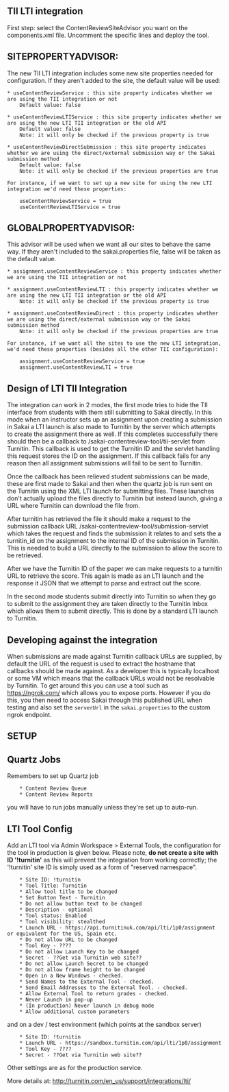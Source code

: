 TII LTI integration
-------------------

First step: select the ContentReviewSiteAdvisor you want on the components.xml file. Uncomment the specific lines and deploy the tool.

SITEPROPERTYADVISOR:
--------------------
The new TII LTI integration includes some new site properties needed for configuration. If they aren't added to the site, the default value will be used:

	* useContentReviewService : this site property indicates whether we are using the TII integration or not
		Default value: false
	
	* useContentReviewLTIService : this site property indicates whether we are using the new LTI TII integration or the old API
		Default value: false
		Note: it will only be checked if the previous property is true
		
	* useContentReviewDirectSubmission : this site property indicates whether we are using the direct/external submission way or the Sakai submission method
		Default value: false
		Note: it will only be checked if the previous properties are true
	
	For instance, if we want to set up a new site for using the new LTI integration we'd need these properties:

		useContentReviewService = true
		useContentReviewLTIService = true
	
GLOBALPROPERTYADVISOR:
----------------------
This advisor will be used when we want all our sites to behave the same way. If they aren't included to the sakai.properties file, false will be taken as the default value.

	* assignment.useContentReviewService : this property indicates whether we are using the TII integration or not
	
	* assignment.useContentReviewLTI : this property indicates whether we are using the new LTI TII integration or the old API
		Note: it will only be checked if the previous property is true
		
	* assignment.useContentReviewDirect : this property indicates whether we are using the direct/external submission way or the Sakai submission method
		Note: it will only be checked if the previous properties are true
	
	For instance, if we want all the sites to use the new LTI integration, we'd need these properties (besides all the other TII configuration):

		assignment.useContentReviewService = true
		assignment.useContentReviewLTI = true

	

Design of LTI TII Integration
-----------------------------

The integration can work in 2 modes, the first mode tries to hide the TII interface from students with them still 
submitting to Sakai directly. In this mode when an instructor sets up an assignment upon creating a submission in Sakai
a LTI launch is also made to Turnitin by the server which attempts to create the assignment there as well. If this 
completes successfully there should then be a callback to /sakai-contentreview-tool/tii-servlet from Turnitin. This callback
is used to get the Turnitin ID and the servlet handling this request stores the ID on the assignment. If this callback
fails for any reason then all assignment submissions will fail to be sent to Turnitin.

Once the callback has been relieved student submissions can be made, these are first made to Sakai and then when the 
quartz job is run sent on the Turnitin using the XML LTI launch for submitting files. These launches don't actually
upload the files directly to Turnitin but instead launch, giving a URL where Turnitin can download the file from. 

After turnitin has retrieved the file it should make a request to the submission callback URL
/sakai-contentreview-tool/submission-servlet which takes the request and finds the submission it relates to and sets
the a turnitin_id on the assignment to the internal ID of the submission in Turnitin. This is needed to build a URL
directly to the submission to allow the score to be retrieved.

After we have the Turnitin ID of the paper we can make requests to a turnitin URL to retrieve the score. This again is made
as an LTI launch and the response it JSON that we attempt to parse and extract out the score.

In the second mode students submit directly into Turnitin so when they go to submit to the assignment they are taken
directly to the Turnitin Inbox which allows them to submit directly. This is done by a standard LTI launch to Turnitin.

Developing against the integration
----------------------------------

When submissions are made against Turnitin callback URLs are supplied, by default the URL of the request is used to 
extract the hostname that callbacks should be made against. As a developer this is typically localhost or some VM which
means that the callback URLs would not be resolvable by Turnitin. To get around this you can use a tool such as
https://ngrok.com/ which allows you to expose ports. However if you do this, you then need to access Sakai through this
published URL when testing and also set the `serverUrl` in the `sakai.properties` to the custom ngrok endpoint.


SETUP
-----

Quartz Jobs
-----------

Remembers to set up Quartz job

        * Content Review Queue
        * Content Review Reports

you will have to run jobs manually unless they're set up to auto-run.

LTI Tool Config
---------------

Add an LTI tool via Admin Workspace > External Tools, the configuration for the tool in production is given below. 
Please note, **do not create a site with ID '!turnitin'** as this will prevent the integration from working correctly; the '!turnitin' site ID is simply used as a form of "reserved namespace".

        * Site ID: !turnitin
        * Tool Title: Turnitin
        * Allow tool title to be changed
        * Set Button Text - Turnitin
        * Do not allow button text to be changed
        * Description - optional
        * Tool status: Enabled
        * Tool visibility: stealthed
        * Launch URL - https://api.turnitinuk.com/api/lti/1p0/assignment or equivalent for the US, Spain etc.
        * Do not allow URL to be changed
        * Tool Key - ????
        * Do not allow Launch Key to be changed
        * Secret - ??Get via Turnitin web site??
        * Do not allow Launch Secret to be changed
        * Do not allow frame height to be changed
        * Open in a New Windows - checked.
        * Send Names to the External Tool - checked.
        * Send Email Addresses to the External Tool. - checked.
        * Allow External Tool to return grades - checked.
        * Never Launch in pop-up
        * (In production) Never launch in debug mode
        * Allow additional custom parameters

and on a dev / test environment (which points at the sandbox server)

        * Site ID: !turnitin
        * Launch URL - https://sandbox.turnitin.com/api/lti/1p0/assignment
        * Tool Key - ????
        * Secret - ??Get via Turnitin web site??

Other settings are as for the production service.

More details at: http://turnitin.com/en_us/support/integrations/lti/